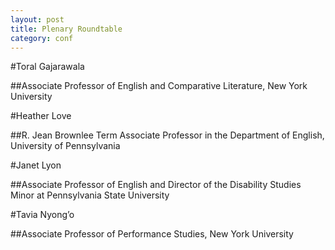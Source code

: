 ```yaml
---
layout: post
title: Plenary Roundtable
category: conf
---
```


#Toral Gajarawala

##Associate Professor of English and Comparative Literature, New York University

#Heather Love

##R. Jean Brownlee Term Associate Professor in the Department of English, University of Pennsylvania

#Janet Lyon

##Associate Professor of English and Director of the Disability Studies Minor at Pennsylvania State University

#Tavia Nyong’o

##Associate Professor of Performance Studies, New York University